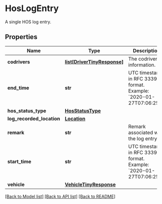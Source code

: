 # HosLogEntry

A single HOS log entry.
## Properties
Name | Type | Description | Notes
------------ | ------------- | ------------- | -------------
**codrivers** | [**list[DriverTinyResponse]**](DriverTinyResponse.md) | The codriver information. | [optional] 
**end_time** | **str** | UTC timestamp in RFC 3339 format. Example: &#x60;2020-01-27T07:06:25Z&#x60;. | [optional] 
**hos_status_type** | [**HosStatusType**](HosStatusType.md) |  | [optional] 
**log_recorded_location** | [**Location**](Location.md) |  | [optional] 
**remark** | **str** | Remark associated with the log entry. | [optional] 
**start_time** | **str** | UTC timestamp in RFC 3339 format. Example: &#x60;2020-01-27T07:06:25Z&#x60;. | 
**vehicle** | [**VehicleTinyResponse**](VehicleTinyResponse.md) |  | [optional] 

[[Back to Model list]](../README.md#documentation-for-models) [[Back to API list]](../README.md#documentation-for-api-endpoints) [[Back to README]](../README.md)



